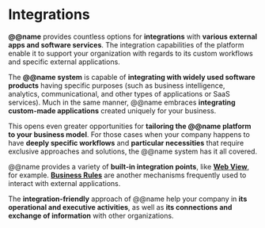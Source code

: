 # Integrations

**@@name** provides countless options for **integrations** with **various external apps and software services**. 
The integration capabilities of the platform enable it to support your organization with regards to its custom workflows and specific external applications.  

The **@@name system** is capable of **integrating with widely used software products** having specific purposes (such as business intelligence, analytics, communicational, and other types of applications or SaaS services). 
Much in the same manner, @@name embraces **integrating custom-made applications** created uniquely for your business.  

This opens even greater opportunities for **tailoring the @@name platform to your business model**. 
For those cases when your company happens to have **deeply specific workflows** and **particular necessities** that require exclusive approaches and solutions, the @@name system has it all covered.  

@@name provides a variety of **built-in integration points**, like **[Web View](~/features/ui-ux-features/web-view.md)**, for example. 
**[Business Rules](xref:business-rules)** are another mechanisms frequently used to interact with external applications.  

The **integration-friendly** approach of @@name help your company in **its operational and executive activities**, as well as **its connections and exchange of information** with other organizations.  


